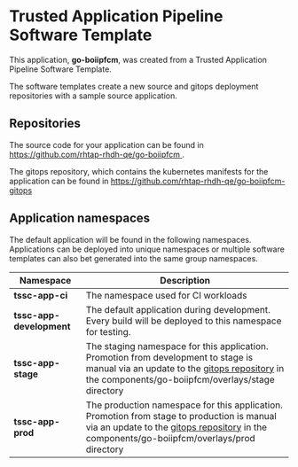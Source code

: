 # Trusted Application Pipeline Software Template

This application, **go-boiipfcm**, was created from a Trusted Application Pipeline Software Template.

The software templates create a new source and gitops deployment repositories with a sample source application. 

## Repositories

The source code for your application can be found in [https://github.com/rhtap-rhdh-qe/go-boiipfcm ](https://github.com/rhtap-rhdh-qe/go-boiipfcm ).
 
The gitops repository, which contains the kubernetes manifests for the application can be found in 
[https://github.com/rhtap-rhdh-qe/go-boiipfcm-gitops ](https://github.com/rhtap-rhdh-qe/go-boiipfcm-gitops ) 

## Application namespaces 

The default application will be found in the following namespaces. Applications can be deployed into unique namespaces or multiple software templates can also bet generated into the same group namespaces.  

|  Namespace   |  Description   |  
| -------- | -------- |
| **tssc-app-ci** | The namespace used for CI workloads |
| **tssc-app-development** | The default application during development. Every build will be deployed to this namespace for testing. |
| **tssc-app-stage** | The staging namespace for this application. Promotion from development to stage is manual via an update to the [gitops repository](https://github.com/rhtap-rhdh-qe/go-boiipfcm-gitops ) in the components/go-boiipfcm/overlays/stage directory |
| **tssc-app-prod** | The production namespace for this application. Promotion from stage to production is manual via an update to the [gitops repository](https://github.com/rhtap-rhdh-qe/go-boiipfcm-gitops ) in the components/go-boiipfcm/overlays/prod directory |